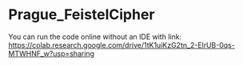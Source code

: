 # Prague_FeistelCipher

You can run the code online without an IDE with link:
https://colab.research.google.com/drive/1tK1uiKzG2tn_2-ElrUB-0qs-MTWHNF_w?usp=sharing

